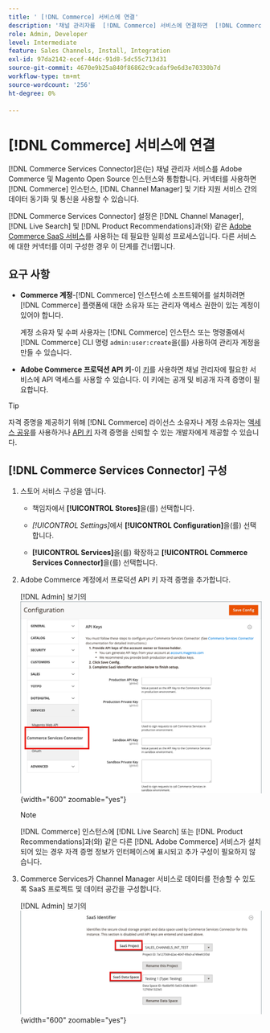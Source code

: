 ```yaml
---
title: ' [!DNL Commerce] 서비스에 연결'
description: '채널 관리자를  [!DNL Commerce] 서비스에 연결하면  [!DNL Commerce] 인스턴스, 채널 관리자 및 기타 지원 서비스 간의 데이터 동기화 및 통신이 가능합니다.'
role: Admin, Developer
level: Intermediate
feature: Sales Channels, Install, Integration
exl-id: 97da2142-ecef-44dc-91d8-5dc55c713d31
source-git-commit: 4670e9b25a840f86862c9cadaf9e6d3e70330b7d
workflow-type: tm+mt
source-wordcount: '256'
ht-degree: 0%

---
```



# [!DNL Commerce] 서비스에 연결

[!DNL Commerce Services Connector]은(는) 채널 관리자 서비스를 Adobe Commerce 및 Magento Open Source 인스턴스와 통합합니다. 커넥터를 사용하면 [!DNL Commerce] 인스턴스, [!DNL Channel Manager] 및 기타 지원 서비스 간의 데이터 동기화 및 통신을 사용할 수 있습니다.

[!DNL Commerce Services Connector] 설정은 [!DNL Channel Manager], [!DNL Live Search] 및 [!DNL Product Recommendations]과(와) 같은 [Adobe Commerce SaaS 서비스](https://experienceleague.adobe.com/docs/commerce-merchant-services/user-guides/home.html)를 사용하는 데 필요한 일회성 프로세스입니다. 다른 서비스에 대한 커넥터를 이미 구성한 경우 이 단계를 건너뜁니다.

## 요구 사항

- **Commerce 계정**-[!DNL Commerce] 인스턴스에 소프트웨어를 설치하려면 [!DNL Commerce] 플랫폼에 대한 소유자 또는 관리자 액세스 권한이 있는 계정이 있어야 합니다.

  계정 소유자 및 수퍼 사용자는 [!DNL Commerce] 인스턴스 또는 명령줄에서 [!DNL Commerce] CLI 명령 `admin:user:create`을(를) 사용하여 관리자 계정을 만들 수 있습니다.

- **Adobe Commerce 프로덕션 API 키**-이 [키](https://experienceleague.adobe.com/docs/commerce-merchant-services/user-guides/integration-services/saas.html#genapikey)를 사용하면 채널 관리자에 필요한 서비스에 API 액세스를 사용할 수 있습니다. 이 키에는 공개 및 비공개 자격 증명이 필요합니다.

>[!TIP]
>
>자격 증명을 제공하기 위해 [!DNL Commerce] 라이선스 소유자나 계정 소유자는 [액세스 공유](https://experienceleague.adobe.com/docs/commerce-admin/start/commerce-account/commerce-account-share.html)를 사용하거나 [API 키](https://experienceleague.adobe.com/docs/commerce-merchant-services/user-guides/integration-services/saas.html) 자격 증명을 신뢰할 수 있는 개발자에게 제공할 수 있습니다.

## [!DNL Commerce Services Connector] 구성

1. 스토어 서비스 구성을 엽니다.

   - 책임자에서 **[!UICONTROL Stores]**&#x200B;을(를) 선택합니다.

   - *[!UICONTROL Settings]*&#x200B;에서 **[!UICONTROL Configuration]**&#x200B;을(를) 선택합니다.

   - **[!UICONTROL Services]**&#x200B;을(를) 확장하고 **[!UICONTROL Commerce Services Connector]**&#x200B;을(를) 선택합니다.

1. Adobe Commerce 계정에서 프로덕션 API 키 자격 증명을 추가합니다.

   [!DNL Admin] 보기의 ![[!DNL Commerce Services Connector] 서비스](assets/commerce-services-connector-admin-service-view.png){width="600" zoomable="yes"}


   >[!NOTE]
   >
   > [!DNL Commerce] 인스턴스에 [!DNL Live Search] 또는 [!DNL Product Recommendations]과(와) 같은 다른 [!DNL Adobe Commerce] 서비스가 설치되어 있는 경우 자격 증명 정보가 인터페이스에 표시되고 추가 구성이 필요하지 않습니다.

1. Commerce Services가 Channel Manager 서비스로 데이터를 전송할 수 있도록 SaaS 프로젝트 및 데이터 공간을 구성합니다.

   [!DNL Admin] 보기의 ![[!DNL Commerce Services Connector] SaaS 식별자 구성](assets/commerce-services-connector-saas-config.png){width="600" zoomable="yes"}

